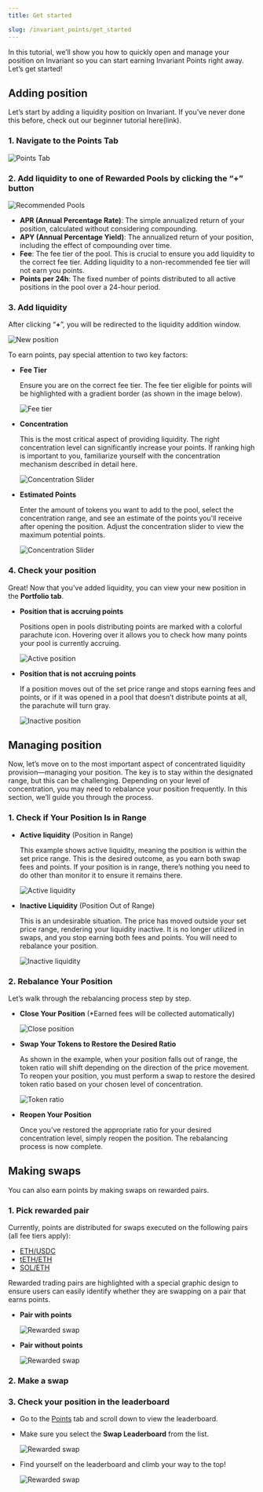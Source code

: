 ```yaml
---
title: Get started

slug: /invariant_points/get_started
---
```


In this tutorial, we’ll show you how to quickly open and manage your position on Invariant so you can start earning Invariant Points right away. Let’s get started!

## Adding position

Let’s start by adding a liquidity position on Invariant. If you’ve never done this before, check out our beginner tutorial here(link).

### 1. Navigate to the Points Tab

![Points Tab](/img/docs/app/invariant_points/points_tab.jpg)

### 2. Add liquidity to one of Rewarded Pools by clicking the “+” button

![Recommended Pools](/img/docs/app/invariant_points/recommended_pools.jpg)

- **APR (Annual Percentage Rate)**: The simple annualized return of your position, calculated without considering compounding.
- **APY (Annual Percentage Yield)**: The annualized return of your position, including the effect of compounding over time.
- **Fee**: The fee tier of the pool. This is crucial to ensure you add liquidity to the correct fee tier. Adding liquidity to a non-recommended fee tier will not earn you points.
- **Points per 24h**: The fixed number of points distributed to all active positions in the pool over a 24-hour period.

### 3. Add liquidity

After clicking “**+**”, you will be redirected to the liquidity addition window.

![New position](/img/docs/app/invariant_points/add_liquidity.png)

To earn points, pay special attention to two key factors:

- **Fee Tier**

  Ensure you are on the correct fee tier. The fee tier eligible for points will be highlighted with a gradient border (as shown in the image below).

  ![Fee tier](/img/docs/app/invariant_points/fee_tier.png)

- **Concentration**

  This is the most critical aspect of providing liquidity. The right concentration level can significantly increase your points. If ranking high is important to you, familiarize yourself with the concentration mechanism described in detail here.

  ![Concentration Slider](/img/docs/app/invariant_points/concentration_slider.png)

- **Estimated Points**

  Enter the amount of tokens you want to add to the pool, select the concentration range, and see an estimate of the points you'll receive after opening the position. Adjust the concentration slider to view the maximum potential points.

  ![Concentration Slider](/img/docs/app/invariant_points/estimated_points.png)

### 4. Check your position

Great! Now that you’ve added liquidity, you can view your new position in the **Portfolio tab**.

- **Position that is accruing points**

  Positions open in pools distributing points are marked with a colorful parachute icon. Hovering over it allows you to check how many points your pool is currently accruing.

  ![Active position](/img/docs/app/invariant_points/active_position.png)

- **Position that is not accruing points**

  If a position moves out of the set price range and stops earning fees and points, or if it was opened in a pool that doesn’t distribute points at all, the parachute will turn gray.

  ![Inactive position](/img/docs/app/invariant_points/inactive_position.png)

## Managing position

Now, let’s move on to the most important aspect of concentrated liquidity provision—managing your position. The key is to stay within the designated range, but this can be challenging. Depending on your level of concentration, you may need to rebalance your position frequently. In this section, we’ll guide you through the process.

### 1. Check if Your Position Is in Range

- **Active liquidity** (Position in Range)

  This example shows active liquidity, meaning the position is within the set price range. This is the desired outcome, as you earn both swap fees and points. If your position is in range, there’s nothing you need to do other than monitor it to ensure it remains there.

  ![Active liquidity](/img/docs/app/invariant_points/active_liquidity.png)

- **Inactive Liquidity** (Position Out of Range)

  This is an undesirable situation. The price has moved outside your set price range, rendering your liquidity inactive. It is no longer utilized in swaps, and you stop earning both fees and points. You will need to rebalance your position.

  ![Inactive liquidity](/img/docs/app/invariant_points/inactive_liquidity.png)

### 2. Rebalance Your Position

Let’s walk through the rebalancing process step by step.

- **Close Your Position** (\*Earned fees will be collected automatically)

  ![Close position](/img/docs/app/invariant_points/close_position.jpg)

- **Swap Your Tokens to Restore the Desired Ratio**

  As shown in the example, when your position falls out of range, the token ratio will shift depending on the direction of the price movement. To reopen your position, you must perform a swap to restore the desired token ratio based on your chosen level of concentration.

  ![Token ratio](/img/docs/app/invariant_points/token_ratio.png)

- **Reopen Your Position**

  Once you’ve restored the appropriate ratio for your desired concentration level, simply reopen the position. The rebalancing process is now complete.

## Making swaps

You can also earn points by making swaps on rewarded pairs.

### 1. Pick rewarded pair

Currently, points are distributed for swaps executed on the following pairs (all fee tiers apply):

- [ETH/USDC](https://eclipse.invariant.app/exchange/ETH/USDC)
- [tETH/ETH](https://eclipse.invariant.app/exchange/tETH/ETH)
- [SOL/ETH](https://eclipse.invariant.app/exchange/SOL/ETH)

Rewarded trading pairs are highlighted with a special graphic design to ensure users can easily identify whether they are swapping on a pair that earns points.

- **Pair with points**

  ![Rewarded swap](/img/docs/app/invariant_points/rewarded_swap.png)

- **Pair without points**

  ![Rewarded swap](/img/docs/app/invariant_points/not_rewarded_swap.png)

### 2. Make a swap

### 3. Check your position in the leaderboard

- Go to the [Points](https://eclipse.invariant.app/points) tab and scroll down to view the leaderboard.

- Make sure you select the **Swap Leaderboard** from the list.

  ![Rewarded swap](/img/docs/app/invariant_points/leaderboard_list.png)

- Find yourself on the leaderboard and climb your way to the top!

  ![Rewarded swap](/img/docs/app/invariant_points/swap_leaderboard.png)
